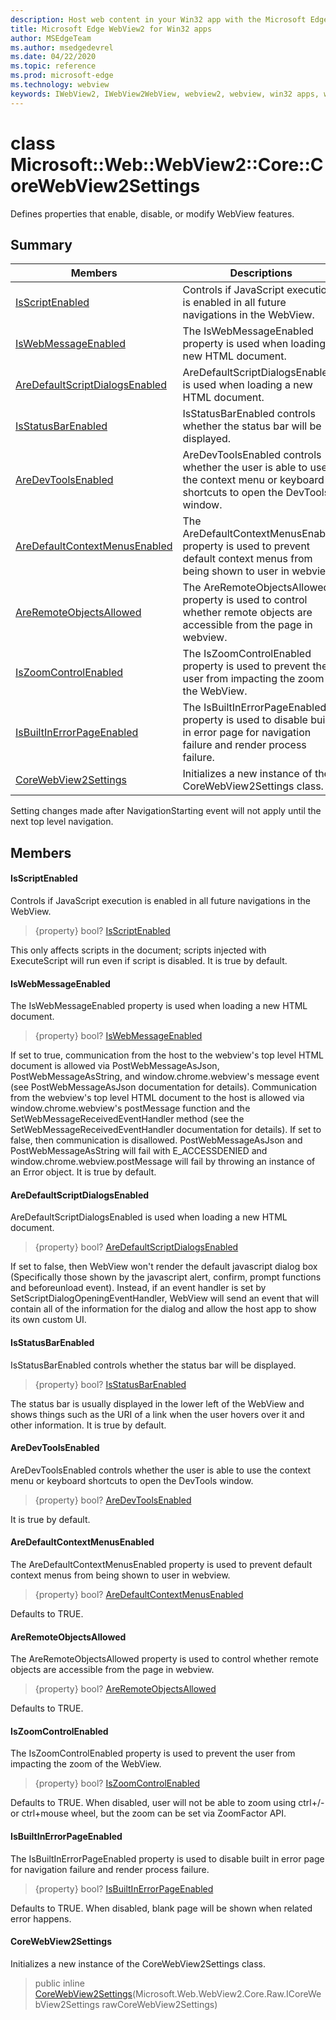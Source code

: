 ```yaml
---
description: Host web content in your Win32 app with the Microsoft Edge WebView2 control
title: Microsoft Edge WebView2 for Win32 apps
author: MSEdgeTeam
ms.author: msedgedevrel
ms.date: 04/22/2020
ms.topic: reference
ms.prod: microsoft-edge
ms.technology: webview
keywords: IWebView2, IWebView2WebView, webview2, webview, win32 apps, win32, edge, ICoreWebView2, ICoreWebView2Controller, browser control, edge html
---
```


# class Microsoft::Web::WebView2::Core::CoreWebView2Settings 

Defines properties that enable, disable, or modify WebView features.

## Summary

 Members                        | Descriptions
--------------------------------|---------------------------------------------
[IsScriptEnabled](#isscriptenabled) | Controls if JavaScript execution is enabled in all future navigations in the WebView.
[IsWebMessageEnabled](#iswebmessageenabled) | The IsWebMessageEnabled property is used when loading a new HTML document.
[AreDefaultScriptDialogsEnabled](#aredefaultscriptdialogsenabled) | AreDefaultScriptDialogsEnabled is used when loading a new HTML document.
[IsStatusBarEnabled](#isstatusbarenabled) | IsStatusBarEnabled controls whether the status bar will be displayed.
[AreDevToolsEnabled](#aredevtoolsenabled) | AreDevToolsEnabled controls whether the user is able to use the context menu or keyboard shortcuts to open the DevTools window.
[AreDefaultContextMenusEnabled](#aredefaultcontextmenusenabled) | The AreDefaultContextMenusEnabled property is used to prevent default context menus from being shown to user in webview.
[AreRemoteObjectsAllowed](#areremoteobjectsallowed) | The AreRemoteObjectsAllowed property is used to control whether remote objects are accessible from the page in webview.
[IsZoomControlEnabled](#iszoomcontrolenabled) | The IsZoomControlEnabled property is used to prevent the user from impacting the zoom of the WebView.
[IsBuiltInErrorPageEnabled](#isbuiltinerrorpageenabled) | The IsBuiltInErrorPageEnabled property is used to disable built in error page for navigation failure and render process failure.
[CoreWebView2Settings](#corewebview2settings) | Initializes a new instance of the CoreWebView2Settings class.

Setting changes made after NavigationStarting event will not apply until the next top level navigation.

## Members

#### IsScriptEnabled 

Controls if JavaScript execution is enabled in all future navigations in the WebView.

> {property} bool? [IsScriptEnabled](#isscriptenabled)

This only affects scripts in the document; scripts injected with ExecuteScript will run even if script is disabled. It is true by default.

#### IsWebMessageEnabled 

The IsWebMessageEnabled property is used when loading a new HTML document.

> {property} bool? [IsWebMessageEnabled](#iswebmessageenabled)

If set to true, communication from the host to the webview's top level HTML document is allowed via PostWebMessageAsJson, PostWebMessageAsString, and window.chrome.webview's message event (see PostWebMessageAsJson documentation for details). Communication from the webview's top level HTML document to the host is allowed via window.chrome.webview's postMessage function and the SetWebMessageReceivedEventHandler method (see the SetWebMessageReceivedEventHandler documentation for details). If set to false, then communication is disallowed. PostWebMessageAsJson and PostWebMessageAsString will fail with E_ACCESSDENIED and window.chrome.webview.postMessage will fail by throwing an instance of an Error object. It is true by default.

#### AreDefaultScriptDialogsEnabled 

AreDefaultScriptDialogsEnabled is used when loading a new HTML document.

> {property} bool? [AreDefaultScriptDialogsEnabled](#aredefaultscriptdialogsenabled)

If set to false, then WebView won't render the default javascript dialog box (Specifically those shown by the javascript alert, confirm, prompt functions and beforeunload event). Instead, if an event handler is set by SetScriptDialogOpeningEventHandler, WebView will send an event that will contain all of the information for the dialog and allow the host app to show its own custom UI.

#### IsStatusBarEnabled 

IsStatusBarEnabled controls whether the status bar will be displayed.

> {property} bool? [IsStatusBarEnabled](#isstatusbarenabled)

The status bar is usually displayed in the lower left of the WebView and shows things such as the URI of a link when the user hovers over it and other information. It is true by default.

#### AreDevToolsEnabled 

AreDevToolsEnabled controls whether the user is able to use the context menu or keyboard shortcuts to open the DevTools window.

> {property} bool? [AreDevToolsEnabled](#aredevtoolsenabled)

It is true by default.

#### AreDefaultContextMenusEnabled 

The AreDefaultContextMenusEnabled property is used to prevent default context menus from being shown to user in webview.

> {property} bool? [AreDefaultContextMenusEnabled](#aredefaultcontextmenusenabled)

Defaults to TRUE.

#### AreRemoteObjectsAllowed 

The AreRemoteObjectsAllowed property is used to control whether remote objects are accessible from the page in webview.

> {property} bool? [AreRemoteObjectsAllowed](#areremoteobjectsallowed)

Defaults to TRUE.

#### IsZoomControlEnabled 

The IsZoomControlEnabled property is used to prevent the user from impacting the zoom of the WebView.

> {property} bool? [IsZoomControlEnabled](#iszoomcontrolenabled)

Defaults to TRUE. When disabled, user will not be able to zoom using ctrl+/- or ctrl+mouse wheel, but the zoom can be set via ZoomFactor API.

#### IsBuiltInErrorPageEnabled 

The IsBuiltInErrorPageEnabled property is used to disable built in error page for navigation failure and render process failure.

> {property} bool? [IsBuiltInErrorPageEnabled](#isbuiltinerrorpageenabled)

Defaults to TRUE. When disabled, blank page will be shown when related error happens.

#### CoreWebView2Settings 

Initializes a new instance of the CoreWebView2Settings class.

> public inline  [CoreWebView2Settings](#corewebview2settings)(Microsoft.Web.WebView2.Core.Raw.ICoreWebView2Settings rawCoreWebView2Settings)

